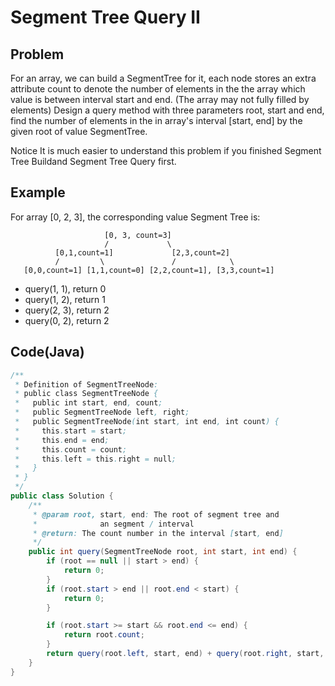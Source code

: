 # Segment Tree Query II

## Problem

For an array, we can build a SegmentTree for it, each node stores an extra attribute count to denote the number of elements in the the array which value is between interval start and end. (The array may not fully filled by elements)
Design a query method with three parameters root, start and end, find the number of elements in the in array's interval [start, end] by the given root of value SegmentTree.

Notice
It is much easier to understand this problem if you finished Segment Tree Buildand Segment Tree Query first.

## Example

For array [0, 2, 3], the corresponding value Segment Tree is:

```
                     [0, 3, count=3]
                     /             \
          [0,1,count=1]             [2,3,count=2]
          /         \               /            \
   [0,0,count=1] [1,1,count=0] [2,2,count=1], [3,3,count=1]
```

- query(1, 1), return 0
- query(1, 2), return 1
- query(2, 3), return 2
- query(0, 2), return 2

## Code(Java)

```java
/**
 * Definition of SegmentTreeNode:
 * public class SegmentTreeNode {
 *   public int start, end, count;
 *   public SegmentTreeNode left, right;
 *   public SegmentTreeNode(int start, int end, int count) {
 *     this.start = start;
 *     this.end = end;
 *     this.count = count;
 *     this.left = this.right = null;
 *   }
 * }
 */
public class Solution {
    /**
     * @param root, start, end: The root of segment tree and
     *              an segment / interval
     * @return: The count number in the interval [start, end]
     */
    public int query(SegmentTreeNode root, int start, int end) {
        if (root == null || start > end) {
            return 0;
        }
        if (root.start > end || root.end < start) {
            return 0;
        }

        if (root.start >= start && root.end <= end) {
            return root.count;
        }
        return query(root.left, start, end) + query(root.right, start, end);
    }
}
```
